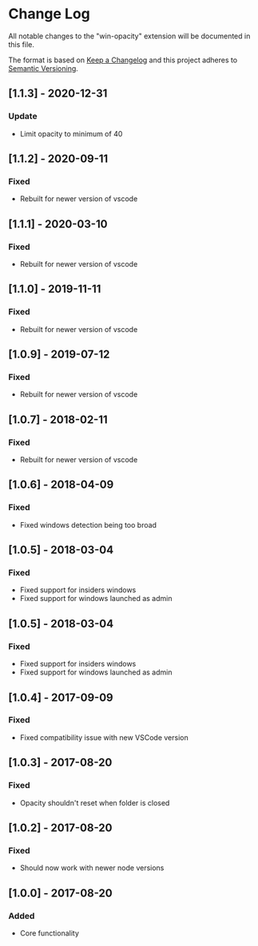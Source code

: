 # Change Log
All notable changes to the "win-opacity" extension will be documented in this file.

The format is based on [Keep a Changelog](http://keepachangelog.com/en/1.0.0/)
and this project adheres to [Semantic Versioning](http://semver.org/spec/v2.0.0.html).

## [1.1.3] - 2020-12-31
### Update
 - Limit opacity to minimum of 40

## [1.1.2] - 2020-09-11
### Fixed
 - Rebuilt for newer version of vscode

## [1.1.1] - 2020-03-10
### Fixed
 - Rebuilt for newer version of vscode

## [1.1.0] - 2019-11-11
### Fixed
 - Rebuilt for newer version of vscode

## [1.0.9] - 2019-07-12
### Fixed
 - Rebuilt for newer version of vscode

## [1.0.7] - 2018-02-11
### Fixed
 - Rebuilt for newer version of vscode

## [1.0.6] - 2018-04-09
### Fixed
 - Fixed windows detection being too broad

## [1.0.5] - 2018-03-04
### Fixed
 - Fixed support for insiders windows
 - Fixed support for windows launched as admin

## [1.0.5] - 2018-03-04
### Fixed
 - Fixed support for insiders windows
 - Fixed support for windows launched as admin

## [1.0.4] - 2017-09-09
### Fixed
 - Fixed compatibility issue with new VSCode version

## [1.0.3] - 2017-08-20
### Fixed
 - Opacity shouldn't reset when folder is closed

## [1.0.2] - 2017-08-20
### Fixed
 - Should now work with newer node versions

## [1.0.0] - 2017-08-20
### Added
 - Core functionality
